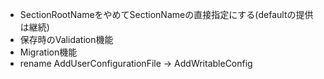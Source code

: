 * SectionRootNameをやめてSectionNameの直接指定にする(defaultの提供は継続)
* 保存時のValidation機能
* Migration機能
* rename AddUserConfigurationFile → AddWritableConfig
